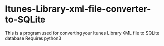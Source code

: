 # Itunes-Library-xml-file-converter-to-SQLite

This is a program used for converting your Itunes Library XML file to SQLite database
Requires python3
